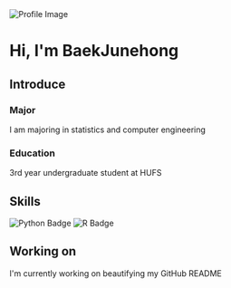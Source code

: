 <img src="https://capsule-render.vercel.app/api?type=Soft&color=F7EFE9&height=80&section=header&text=Baek's%20GihHub&fontSize=40&fontAlign=20" alt="Profile Image">
<h1>Hi, I'm BaekJunehong</h1>
<h2>Introduce</h2>
<h3>Major</h3>
<p>I am majoring in statistics and computer engineering</p>
<h3>Education</h3>
<p>3rd year undergraduate student at HUFS</p>
<h2>Skills</h2>
<img src="https://img.shields.io/badge/Python-3776AB?style=flat&logo=Python&logoColor=white" alt="Python Badge">
<img src="https://img.shields.io/badge/R-276DC3?style=flat&logo=R&logoColor=white" alt="R Badge">
<h2>Working on</h2>
<p>I'm currently working on beautifying my GitHub README</p>

